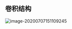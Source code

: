 ## 卷积结构

![image-20200707151109245](https://cdn.jsdelivr.net/gh/QYHcrossover/blog-imgbed/blogimg/20200707151111.png)